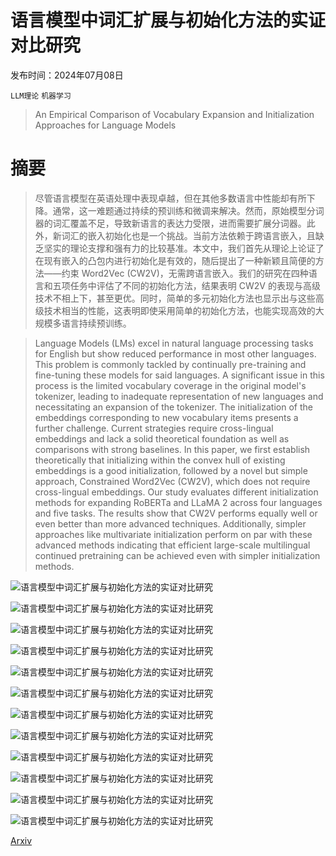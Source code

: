 # 语言模型中词汇扩展与初始化方法的实证对比研究

发布时间：2024年07月08日

`LLM理论` `机器学习`

> An Empirical Comparison of Vocabulary Expansion and Initialization Approaches for Language Models

# 摘要

> 尽管语言模型在英语处理中表现卓越，但在其他多数语言中性能却有所下降。通常，这一难题通过持续的预训练和微调来解决。然而，原始模型分词器的词汇覆盖不足，导致新语言的表达力受限，进而需要扩展分词器。此外，新词汇的嵌入初始化也是一个挑战。当前方法依赖于跨语言嵌入，且缺乏坚实的理论支撑和强有力的比较基准。本文中，我们首先从理论上论证了在现有嵌入的凸包内进行初始化是有效的，随后提出了一种新颖且简便的方法——约束 Word2Vec (CW2V)，无需跨语言嵌入。我们的研究在四种语言和五项任务中评估了不同的初始化方法，结果表明 CW2V 的表现与高级技术不相上下，甚至更优。同时，简单的多元初始化方法也显示出与这些高级技术相当的性能，这表明即使采用简单的初始化方法，也能实现高效的大规模多语言持续预训练。

> Language Models (LMs) excel in natural language processing tasks for English but show reduced performance in most other languages. This problem is commonly tackled by continually pre-training and fine-tuning these models for said languages. A significant issue in this process is the limited vocabulary coverage in the original model's tokenizer, leading to inadequate representation of new languages and necessitating an expansion of the tokenizer. The initialization of the embeddings corresponding to new vocabulary items presents a further challenge. Current strategies require cross-lingual embeddings and lack a solid theoretical foundation as well as comparisons with strong baselines. In this paper, we first establish theoretically that initializing within the convex hull of existing embeddings is a good initialization, followed by a novel but simple approach, Constrained Word2Vec (CW2V), which does not require cross-lingual embeddings. Our study evaluates different initialization methods for expanding RoBERTa and LLaMA 2 across four languages and five tasks. The results show that CW2V performs equally well or even better than more advanced techniques. Additionally, simpler approaches like multivariate initialization perform on par with these advanced methods indicating that efficient large-scale multilingual continued pretraining can be achieved even with simpler initialization methods.

![语言模型中词汇扩展与初始化方法的实证对比研究](../../../paper_images/2407.05841/vocab_expansion_setup.png)

![语言模型中词汇扩展与初始化方法的实证对比研究](../../../paper_images/2407.05841/roberta_final_plot.png)

![语言模型中词汇扩展与初始化方法的实证对比研究](../../../paper_images/2407.05841/llama_avg.png)

![语言模型中词汇扩展与初始化方法的实证对比研究](../../../paper_images/2407.05841/roberta_cpt_en.png)

![语言模型中词汇扩展与初始化方法的实证对比研究](../../../paper_images/2407.05841/init_ouput.png)

![语言模型中词汇扩展与初始化方法的实证对比研究](../../../paper_images/2407.05841/roberta_xnli_all_plots.png)

![语言模型中词汇扩展与初始化方法的实证对比研究](../../../paper_images/2407.05841/roberta_ner_all_plots.png)

![语言模型中词汇扩展与初始化方法的实证对比研究](../../../paper_images/2407.05841/roberta_qa_all_plots.png)

![语言模型中词汇扩展与初始化方法的实证对比研究](../../../paper_images/2407.05841/llama_mt_all_plots.png)

![语言模型中词汇扩展与初始化方法的实证对比研究](../../../paper_images/2407.05841/llama_xnli_all_plots.png)

![语言模型中词汇扩展与初始化方法的实证对比研究](../../../paper_images/2407.05841/llama_xlsum_all_plots.png)

![语言模型中词汇扩展与初始化方法的实证对比研究](../../../paper_images/2407.05841/llama_qa_all_plots.png)

[Arxiv](https://arxiv.org/abs/2407.05841)